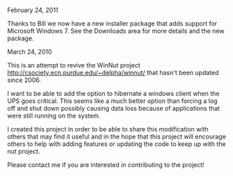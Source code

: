 February 24, 2011

Thanks to Bill we now have a new installer package that adds support for Microsoft Windows 7.  See the Downloads area for more details and the new package.

March 24, 2010

This is an attempt to revive the WinNut project http://csociety.ecn.purdue.edu/~delpha/winnut/ that hasn't been updated since 2006.

I want to be able to add the option to hibernate a windows client when the UPS goes critical. This seems like a much better option than forcing a log off and shut down possibly causing data loss because of applications that were still running on the system.

I created this project in order to be able to share this modification with others that may find it useful and in the hope that this project will encourage others to help with adding features or updating the code to keep up with the nut project.

Please contact me if you are interested in contributing to the project!